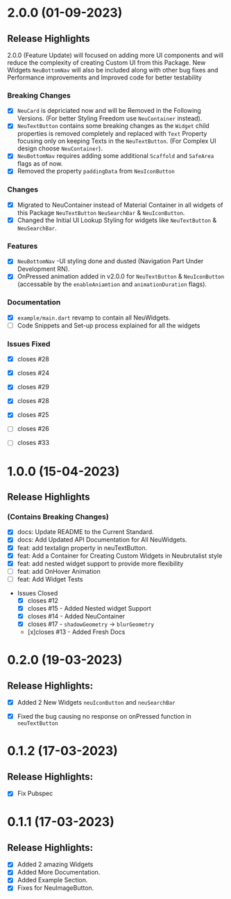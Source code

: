# 2.0.0 (01-09-2023)

## Release Highlights
2.0.0 (Feature Update) will focused on adding more UI components and will reduce the complexity of creating Custom UI from this Package.
New Widgets  `NeuBottomNav` will also be included along with other bug fixes and Performance improvements and Improved code for better testability
### Breaking Changes
- [x] `NeuCard` is depriciated now and will be Removed in the Following Versions. (For better Styling Freedom use `NeuContainer` instead).
- [x] `NeuTextButton` contains some breaking changes as the `Widget` child properties is removed completely and replaced with `Text` Property focusing only on keeping Texts in the `NeuTextButton`. (For Complex UI design choose `NeuContainer`).
- [x] `NeuBottomNav` requires adding some additional `Scaffold` and `SafeArea` flags as of now. 
- [x] Removed the property `paddingData` from `NeuIconButton`
### Changes
- [x] Migrated to NeuContainer instead of Material Container in all widgets of this Package `NeuTextButton`  `NeuSearchBar` & `NeuIconButton`.
- [x] Changed the Initial UI Lookup Styling for widgets like `NeuTextButton` & `NeuSearchBar`.
### Features
- [x]  `NeuBottomNav` -UI styling done and dusted (Navigation Part Under Development RN).
- [x] OnPressed animation added in v2.0.0 for `NeuTextButton` & `NeuIconButton` (accessable by the `enableAniamtion` and `animationDuration` flags).

### Documentation
- [x] `example/main.dart` revamp to contain all NeuWidgets.
- [ ] Code Snippets and Set-up process explained for all the widgets

### Issues Fixed
- [x] closes #28 
- [x] closes #24 
- [x] closes #29 
- [x] closes #28 
- [x] closes #25 
- [ ] closes #26 
- [ ] closes #33 


# 1.0.0 (15-04-2023)

## Release Highlights
### (Contains Breaking Changes)
- [x] docs: Update README to the Current Standard. 
- [x] docs: Add Updated API Documentation for All NeuWidgets.
- [x] feat: add textalign property in neuTextButton.
- [x] feat: Add a Container for Creating Custom Widgets in Neubrutalist style
- [x] feat: add nested widget support to provide more flexibility
- [ ] feat: add OnHover Animation
- [ ] feat: Add Widget Tests
- Issues Closed
  - [x] closes #12 
  - [x] closes #15 - Added Nested widget Support 
  - [x] closes #14 - Added NeuContainer
  - [x] closes #17  -  `shadowGeometry` -> `blurGeometry` 
  - [x]closes #13 - Added Fresh Docs 

# 0.2.0 (19-03-2023)
## Release Highlights:
- [x] Added 2 New Widgets `neuIconButton` and `neuSearchBar`
- [x] Fixed the bug causing no response on onPressed function in `neuTextButton`
 

# 0.1.2 (17-03-2023)
## Release Highlights:
- [x] Fix Pubspec


# 0.1.1 (17-03-2023)
## Release Highlights:
- [x] Added 2 amazing Widgets
- [x] Added More Documentation.
- [x] Added Example Section.
- [x] Fixes for NeuImageButton.
